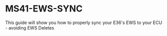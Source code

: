# MS41-EWS-SYNC
This guide will show you how to properly sync your E36's EWS to your ECU - avoiding EWS Deletes
